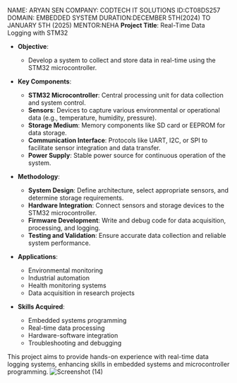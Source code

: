 NAME: ARYAN SEN
COMPANY: CODTECH IT SOLUTIONS
ID:CT08DS257
DOMAIN: EMBEDDED SYSTEM
DURATION:DECEMBER 5TH(2024) TO JANUARY 5TH (2025)
MENTOR:NEHA 
**Project Title**: Real-Time Data Logging with STM32

- **Objective**: 
  - Develop a system to collect and store data in real-time using the STM32 microcontroller.

- **Key Components**:
  - **STM32 Microcontroller**: Central processing unit for data collection and system control.
  - **Sensors**: Devices to capture various environmental or operational data (e.g., temperature, humidity, pressure).
  - **Storage Medium**: Memory components like SD card or EEPROM for data storage.
  - **Communication Interface**: Protocols like UART, I2C, or SPI to facilitate sensor integration and data transfer.
  - **Power Supply**: Stable power source for continuous operation of the system.

- **Methodology**:
  - **System Design**: Define architecture, select appropriate sensors, and determine storage requirements.
  - **Hardware Integration**: Connect sensors and storage devices to the STM32 microcontroller.
  - **Firmware Development**: Write and debug code for data acquisition, processing, and logging.
  - **Testing and Validation**: Ensure accurate data collection and reliable system performance.

- **Applications**:
  - Environmental monitoring
  - Industrial automation
  - Health monitoring systems
  - Data acquisition in research projects

- **Skills Acquired**:
  - Embedded systems programming
  - Real-time data processing
  - Hardware-software integration
  - Troubleshooting and debugging

This project aims to provide hands-on experience with real-time data logging systems, enhancing skills in embedded systems and microcontroller programming.
![Screenshot (14)](https://github.com/user-attachments/assets/ab211d1b-9f41-46c7-b6ce-e90a87150142)

